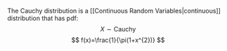 The Cauchy distribution is a [[Continuous Random Variables|continuous]] distribution that has pdf:
$$
X\sim \text{Cauchy}
$$
$$
 f(x)=\frac{1}{\pi(1+x^{2})}
$$
